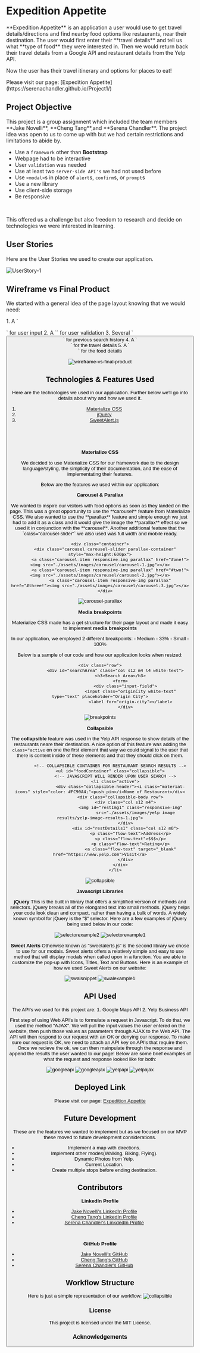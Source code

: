 # Expedition Appetite

<p>**Expedition Appetite** is an application a user would use to get travel details/directions and find nearby food options like restaurants, near their destination. The user would first enter their **travel details** and tell us what **type of food** they were interested in. Then we would return back their travel details from a Google API and restaurant details from the Yelp API.<p>

<p>Now the user has their travel itinerary and options for places to eat!<p>

<p>Please visit our page: [Expedition Appetite](https://serenachandler.github.io/Project1/)<p>


## Project Objective

<p>This project is a group assignment which included the team members **Jake Novelli**, **Cheng Tang**,and **Serena Chandler**. The project idea was open to us to come up with but we had certain restrictions and limitations to abide by.<p>

-   Use a `framework` other than **Bootstrap**
-   Webpage had to be interactive
-   User `validation` was needed
-   Use at least two `server-side API's` we had not used before
-   Use `<modal>`s in place of `alert`s, `confirm`s, or `prompt`s
-   Use a new library
-   Use client-side storage
-   Be responsive
<br>
<p>This offered us a challenge but also freedom to research and decide on technologies we were interested in learning.<p>


## User Stories

<p>Here are the User Stories we used to create our application.<p>

![UserStory-1](./assets/user-story/user-stories.png)


## Wireframe vs Final Product

<p>We started with a general idea of the page layout knowing that we would need:<p>
1. A `<form>` for user input
2. A `<modal>` for user validation
3. Several `<button>` for previous search history
4. A `<div>` for the travel details
5. A `<div>` for the food details

![wireframe-vs-final-product](./assets/wireframe/wireframe-vs-final-product.PNG)


## Technologies & Features Used

Here are the technologies we used in our application. Further below we'll go into details about why and how we used it.
1. [Materialize CSS](https://materializecss.com/)
2. [jQuery](https://jquery.com/)
3. [SweetAlert.js](https://sweetalert.js.org/)
<br>
<br>
<br>

**Materialize CSS**
<p>We decided to use Materialize CSS for our framework due to the design language/styling, the simplicity of their documentation, and the ease of implementating their features.

Below are the features we used within our application:<p>

**Carousel & Parallax**

<p>We wanted to inspire our visitors with food options as soon as they landed on the page. This was a great opportunity to use the **carousel** feature from Materialize CSS. We also wanted to use the **parallax** feature and simple enough we just had to add it as a class and it would give the image the **parallax** effect so we used it in conjunction with the **carousel**. Another additional feature that the `class="carousel-slider"` we also used was full width and mobile ready.<p>

```
<div class="container">
    <div class="carousel carousel-slider parallax-container" style="max-height:600px">
        <a class="carousel-item responsive-img parallax" href="#one!"><img src="./assets/images/carousel/carousel-1.jpg"></a>
        <a class="carousel-item responsive-img parallax" href="#two!"><img src="./assets/images/carousel/carousel-2.jpg"></a>
        <a class="carousel-item responsive-img parallax" href="#three!"><img src="./assets/images/carousel/carousel-3.jpg"></a>
    </div>
```
![carousel-parallax](./assets/images/carousel/feature-carousel-parallax.gif)
<br>

**Media breakpoints**

Materialize CSS made has a get structure for their page layout and made it easy to implement **media breakpoints**

In our application, we employed 2 different breakpoints:
    - Medium - 33%
    - Small - 100%

Below is a sample of our code and how our application looks when resized:

```
<div class="row">
            <div id="searchArea" class="col s12 m4 l4 white-text">
                <h3>Search Area</h3>
                <form>
                    <div class="input-field">
                        <input class="originCity white-text" type="text" placeholder="Origin City">
                        <label for="origin-city"></label>
                    </div>
```
![breakpoints](./assets/images/media-screens/media-screen-breakpoints.gif)
<br>

**Collapsible**

The **collapsible** feature was used in the Yelp API response to show details of the restaurants neare their destination. A nice option of this feature was adding the `class="active` on one the first element that way we could signal to the user that there is content inside of these elements and that they should click on them.

```
        <!-- COLLAPSIBLE CONTAINER FOR RESTAURANT SEARCH RESULTS -->
        <ul id="foodContainer" class="collapsible">
            <!-- JAVASCRIPT WILL RENDER UPON USER SEARCH -->
            <li class="active">
                <div class="collapsible-header"><i class="material-icons" style="color: #FC90A4;">push_pin</i>Name of Restaurant</div>
                <div class="collapsible-body row">
                    <div class="col s12 m4">
                        <img id="restImg1" class="responsive-img"
                            src="./assets/images/yelp image results/yelp-image-results-1.jpg">
                    </div>
                    <div id="restDetails1" class="col s12 m8">
                        <p class="flow-text">Address</p>
                        <p class="flow-text">$$$</p>
                        <p class="flow-text">Rating</p>
                        <a class="flow-text" target="_blank" href="https://www.yelp.com">Visit</a>
                    </div>
                </div>
            </li>
```
![collapsible](./assets/images/collapsible/feature-collapsible.gif)
<br>

**Javascript Libraries**

**jQuery** 
This is the built in library that offers a simplified version of methods and selectors. jQuery breaks all of the elongated 
text into small methods. jQuery helps your code look clean and compact, rather than having a bulk of words. A widely known
symbol for jQuery is the "$" selector. Here are a few examples of jQuery being used below in our code:

![selectorexample2](./assets/Presentation/selectorexample2.PNG)
![selectorexample1](./assets/Presentation/selectorexample1.PNG)
<br>

**Sweet Alerts**
Otherwise known as "sweetalerts.js" is the second library we chose to use for our modals. Sweet alerts offers a relatively
simple and easy to use method that will display modals when called upon in a function. You are able to customize the pop-up
with Icons, Titles, Text and Buttons. Here is an example of how we used Sweet Alerts on our website:

![swalsnippet](./assets/Presentation/swalsnippet.PNG)
![swalexample1](./assets/Presentation/swalexample1.gif)
<br>

## API Used
The API's we used for this project are:
    1. Google Maps API
    2. Yelp Business API

First step of using Web API's is to formulate a request in Javascript. To do that, we used the method "AJAX". We will pull
the input values the user entered on the website, then push those values as parameters through AJAX to the Web API. 
The API will then respond to our request with an OK or denying our response. To make sure our request is OK, we need to
attach an API key on API's that require them. Once we recieve the ok, we can then mainpulate through the response 
and append the results the user wanted to our page! Below are some brief examples of what the request and response looked
like for both:

![googleapi](./assets/Presentation/googleapi.PNG)
![googleajax](./assets/Presentation/googleajax.PNG)
![yelpapi](./assets/Presentation/yelpapi.PNG)
![yelpajax](./assets/Presentation/yelpajax.PNG)


## Deployed Link

Please visit our page: [Expedition Appetite](https://serenachandler.github.io/Project1/)


## Future Development

These are the features we wanted to implement but as we focused on our MVP these moved to future development considerations.

- Implement a map with directions.
- Implement other modes(Walking, Biking, Flying).
- Dynamic Photos from Yelp.
- Current Location.
- Create multiple stops before ending destination.





## Contributors
**LinkedIn Profile**
- [Jake Novelli's LinkedIn Profile](https://www.linkedin.com/in/david-jacob-novelli/)
- [Cheng Tang's LinkedIn Profile](https://www.linkedin.com/in/cheng-tang-0663211a3/)
- [Serena Chandler's LinkdedIn Profile]()
<br>

**GitHub Profile**
- [Jake Novelli's GitHub](https://github.com/dnovelli1)
- [Cheng Tang's GitHub](https://github.com/cheng21tang)
- [Serena Chandler's GitHub]()





## Workflow Structure

Here is just a simple representation of our workflow:
![collapsible](./assets/Presentation/workflow-infographic.PNG)




### License

This project is licensed under the MIT License.


### Acknowledgements
